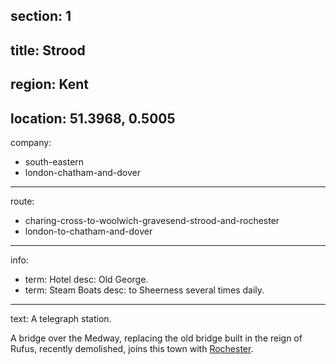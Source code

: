 section: 1
----
title: Strood
----
region: Kent
----
location: 51.3968, 0.5005
----
company:
- south-eastern
- london-chatham-and-dover
----
route:
- charing-cross-to-woolwich-gravesend-strood-and-rochester
- london-to-chatham-and-dover
----
info:
- term: Hotel
  desc: Old George.
- term: Steam Boats
  desc: to Sheerness several times daily.
----
text: A telegraph station.

A bridge over the Medway, replacing the old bridge built in the reign of Rufus, recently demolished, joins this town with [Rochester](/stations/rochester).

